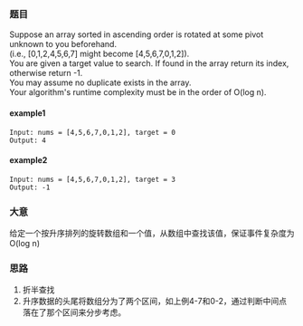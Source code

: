 ### 题目
Suppose an array sorted in ascending order is rotated at some pivot unknown to you beforehand.<br>
(i.e., [0,1,2,4,5,6,7] might become [4,5,6,7,0,1,2]).<br>
You are given a target value to search. If found in the array return its index, otherwise return -1.<br>
You may assume no duplicate exists in the array.<br>
Your algorithm's runtime complexity must be in the order of O(log n).

#### example1
```
Input: nums = [4,5,6,7,0,1,2], target = 0
Output: 4
```

#### example2
```
Input: nums = [4,5,6,7,0,1,2], target = 3
Output: -1
```

### 大意
给定一个按升序排列的旋转数组和一个值，从数组中查找该值，保证事件复杂度为O(log n)

### 思路
1. 折半查找
2. 升序数据的头尾将数组分为了两个区间，如上例4-7和0-2，通过判断中间点落在了那个区间来分步考虑。